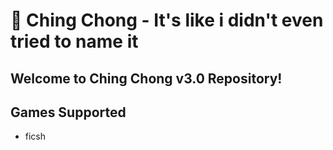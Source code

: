 # 🍜 Ching Chong - It's like i didn't even tried to name it

## Welcome to Ching Chong v3.0 Repository! 

## Games Supported
- ficsh
